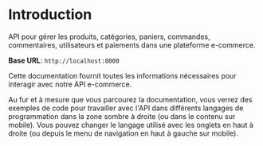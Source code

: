 # Introduction

API pour gérer les produits, catégories, paniers, commandes, commentaires, utilisateurs et paiements dans une plateforme e-commerce.

<aside>
    <strong>Base URL</strong>: <code>http://localhost:8000</code>
</aside>

Cette documentation fournit toutes les informations nécessaires pour interagir avec notre API e-commerce.

<aside>Au fur et à mesure que vous parcourez la documentation, vous verrez des exemples de code pour travailler avec l'API dans différents langages de programmation dans la zone sombre à droite (ou dans le contenu sur mobile). Vous pouvez changer le langage utilisé avec les onglets en haut à droite (ou depuis le menu de navigation en haut à gauche sur mobile).</aside>

